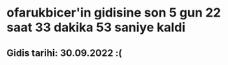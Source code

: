 # ofarukbicer'in gidisine son 5 gun 22 saat 33 dakika 53 saniye kaldi

## Gidis tarihi: 30.09.2022 :(